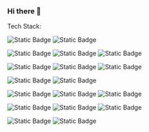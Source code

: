 ### Hi there 👋

Tech Stack:

![Static Badge](https://img.shields.io/badge/MongoDB-%2347A248?style=plastic&logo=mongodb&labelColor=black)
![Static Badge](https://img.shields.io/badge/MySQL-%234479A1?style=plastic&logo=mysql&labelColor=black&color=black)

![Static Badge](https://img.shields.io/badge/express.js-white?style=plastic&logo=express&labelColor=black)
![Static Badge](https://img.shields.io/badge/Node.js-%23339933?style=plastic&logo=node.js&labelColor=black)
![Static Badge](https://img.shields.io/badge/Next.js-gray?style=plastic&logo=next.js&labelColor=black)

![Static Badge](https://img.shields.io/badge/tailwindcss-blue?style=plastic&logo=tailwindcss&labelColor=black)
![Static Badge](https://img.shields.io/badge/Material_UI-white?style=plastic&logo=mui&labelColor=black)
![Static Badge](https://img.shields.io/badge/Bootstrap-black?style=plastic&logo=bootstrap&labelColor=white)

![Static Badge](https://img.shields.io/badge/Python-yellow?style=plastic&logo=python&labelColor=black&color=gold)
![Static Badge](https://img.shields.io/badge/Django-%23092E20?style=plastic&logo=django&labelColor=black)

![Static Badge](https://img.shields.io/badge/React.js-blue?style=plastic&logo=react&labelColor=black)
![Static Badge](https://img.shields.io/badge/Angular-%23DD0031?style=plastic&logo=angular&labelColor=black)
![Static Badge](https://img.shields.io/badge/Vue.js-%234FC08D?style=plastic&logo=vue.js&labelColor=black)

![Static Badge](https://img.shields.io/badge/HTML5-%23E34F26?style=plastic&logo=html5&labelColor=black)
![Static Badge](https://img.shields.io/badge/CSS-%231572B6?style=plastic&logo=css3&labelColor=black)
![Static Badge](https://img.shields.io/badge/Javascript-black?style=plastic&logo=javascript&labelColor=black&color=black)

![Static Badge](https://img.shields.io/badge/Git%20SCM-%23F05032?style=plastic&logo=git&labelColor=black)
![Static Badge](https://img.shields.io/badge/Vite-%234479A1?style=plastic&logo=vite&labelColor=gold&color=black)



<!--
**iamwesofph/iamwesofph** is a ✨ _special_ ✨ repository because its `README.md` (this file) appears on your GitHub profile.

Here are some ideas to get you started:

- 🔭 I’m currently working on ...
- 🌱 I’m currently learning ...
- 👯 I’m looking to collaborate on ...
- 🤔 I’m looking for help with ...
- 💬 Ask me about ...
- 📫 How to reach me: ...
- 😄 Pronouns: ...
- ⚡ Fun fact: ...
-->
